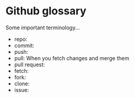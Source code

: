 # Github glossary

Some important terminology...

- repo: 
- commit: 
- push: 
- pull: When you fetch changes and merge them
- pull request: 
- fetch: 
- fork: 
- clone: 
- issue: 
